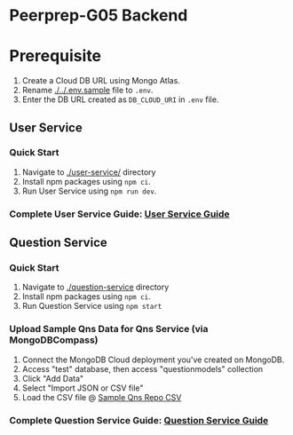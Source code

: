 # Peerprep-G05 Backend

# Prerequisite
1. Create a Cloud DB URL using Mongo Atlas.
2. Rename [./../.env.sample](./../.env.sample) file to `.env`.
3. Enter the DB URL created as `DB_CLOUD_URI` in `.env` file.

## User Service

### Quick Start
1. Navigate to [./user-service/](./user-service/) directory
2. Install npm packages using `npm ci`.
3. Run User Service using `npm run dev`.

### Complete User Service Guide: [User Service Guide](./user-service/README.md)

## Question Service

### Quick Start
1. Navigate to [./question-service](./question-service/) directory
2. Install npm packages using `npm ci`.
3. Run Question Service using `npm start`

### Upload Sample Qns Data for Qns Service (via MongoDBCompass)
1. Connect the MongoDB Cloud deployment you've created on MongoDB.
2. Access "test" database, then access "questionmodels" collection
3. Click "Add Data"
4. Select "Import JSON or CSV file"
5. Load the CSV file @ [Sample Qns Repo CSV](./question-service/data)

### Complete Question Service Guide: [Question Service Guide](./question-service/README.md)